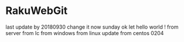 # RakuWebGit
last update by 20180930 
change it now sunday 
ok let hello world !
from server
from lc
from windows
from linux 
update from centos 0204

